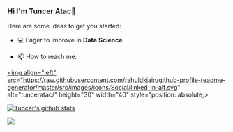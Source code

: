 ### Hi I'm Tuncer Atac👋

Here are some ideas to get you started:

- 💻 Eager to improve in **Data** **Science**

- 📫 How to reach me:

<a href="https://www.linkedin.com/in/tunceratac/" rel="nofollow"><img align="left" src="https://raw.githubusercontent.com/rahuldkjain/github-profile-readme-generator/master/src/images/icons/Social/linked-in-alt.svg" alt="tunceratac/" height="30" width="40" style="position: absolute;> </a>



<a href="https://github.com/tunceratac/github-readme-stats"><img align="center" src="https://github-readme-stats.vercel.app/api?username=tunceratac&show_icons=true&include_all_commits=true&theme=buefy&hide_border=true" alt="Tuncer's github stats" /></a> 

<a href="https://github.com/tunceratac/github-readme-stats"><img align="center" src="https://github-readme-stats.vercel.app/api/top-langs/?username=tunceratac&layout=compact&theme=buefy&hide_border=true" /></a>
